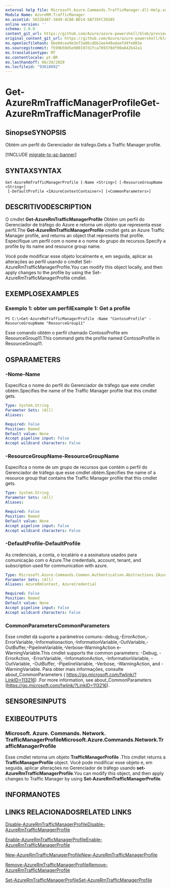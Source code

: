 ```yaml
---
external help file: Microsoft.Azure.Commands.TrafficManager.dll-Help.xml
Module Name: AzureRM.TrafficManager
ms.assetid: 5032D487-3849-4C80-BD14-5B735FC39285
online version: ''
schema: 2.0.0
content_git_url: https://github.com/Azure/azure-powershell/blob/preview/src/ResourceManager/TrafficManager/Commands.TrafficManager2/help/Get-AzureRmTrafficManagerProfile.md
original_content_git_url: https://github.com/Azure/azure-powershell/blob/preview/src/ResourceManager/TrafficManager/Commands.TrafficManager2/help/Get-AzureRmTrafficManagerProfile.md
ms.openlocfilehash: 6be04cea9e3e73a06cdbb1ee449adaefd4fe803e
ms.sourcegitcommit: f599b50d5e980197d1fca769378df90a842b42a1
ms.translationtype: MT
ms.contentlocale: pt-BR
ms.lasthandoff: 08/20/2020
ms.locfileid: "93610692"
---
```

# <span data-ttu-id="b1224-101">Get-AzureRmTrafficManagerProfile</span><span class="sxs-lookup"><span data-stu-id="b1224-101">Get-AzureRmTrafficManagerProfile</span></span>

## <span data-ttu-id="b1224-102">Sinopse</span><span class="sxs-lookup"><span data-stu-id="b1224-102">SYNOPSIS</span></span>
<span data-ttu-id="b1224-103">Obtém um perfil do Gerenciador de tráfego.</span><span class="sxs-lookup"><span data-stu-id="b1224-103">Gets a Traffic Manager profile.</span></span>

[!INCLUDE [migrate-to-az-banner](../../includes/migrate-to-az-banner.md)]

## <span data-ttu-id="b1224-104">SYNTAX</span><span class="sxs-lookup"><span data-stu-id="b1224-104">SYNTAX</span></span>

```
Get-AzureRmTrafficManagerProfile [-Name <String>] [-ResourceGroupName <String>]
 [-DefaultProfile <IAzureContextContainer>] [<CommonParameters>]
```

## <span data-ttu-id="b1224-105">DESCRITIVO</span><span class="sxs-lookup"><span data-stu-id="b1224-105">DESCRIPTION</span></span>
<span data-ttu-id="b1224-106">O cmdlet **Get-AzureRmTrafficManagerProfile** Obtém um perfil do Gerenciador de tráfego do Azure e retorna um objeto que representa esse perfil.</span><span class="sxs-lookup"><span data-stu-id="b1224-106">The **Get-AzureRmTrafficManagerProfile** cmdlet gets an Azure Traffic Manager profile, and returns an object that represents that profile.</span></span>
<span data-ttu-id="b1224-107">Especifique um perfil com o nome e o nome do grupo de recursos.</span><span class="sxs-lookup"><span data-stu-id="b1224-107">Specify a profile by its name and resource group name.</span></span>

<span data-ttu-id="b1224-108">Você pode modificar esse objeto localmente e, em seguida, aplicar as alterações ao perfil usando o cmdlet Set-AzureRmTrafficManagerProfile.</span><span class="sxs-lookup"><span data-stu-id="b1224-108">You can modify this object locally, and then apply changes to the profile by using the Set-AzureRmTrafficManagerProfile cmdlet.</span></span>

## <span data-ttu-id="b1224-109">EXEMPLOS</span><span class="sxs-lookup"><span data-stu-id="b1224-109">EXAMPLES</span></span>

### <span data-ttu-id="b1224-110">Exemplo 1: obter um perfil</span><span class="sxs-lookup"><span data-stu-id="b1224-110">Example 1: Get a profile</span></span>
```
PS C:\>Get-AzureRmTrafficManagerProfile -Name "ContosoProfile" -ResourceGroupName "ResourceGroup11"
```

<span data-ttu-id="b1224-111">Esse comando obtém o perfil chamado ContosoProfile em ResourceGroup11.</span><span class="sxs-lookup"><span data-stu-id="b1224-111">This command gets the profile named ContosoProfile in ResourceGroup11.</span></span>

## <span data-ttu-id="b1224-112">OS</span><span class="sxs-lookup"><span data-stu-id="b1224-112">PARAMETERS</span></span>

### <span data-ttu-id="b1224-113">-Nome</span><span class="sxs-lookup"><span data-stu-id="b1224-113">-Name</span></span>
<span data-ttu-id="b1224-114">Especifica o nome do perfil do Gerenciador de tráfego que este cmdlet obtém.</span><span class="sxs-lookup"><span data-stu-id="b1224-114">Specifies the name of the Traffic Manager profile that this cmdlet gets.</span></span>

```yaml
Type: System.String
Parameter Sets: (All)
Aliases: 

Required: False
Position: Named
Default value: None
Accept pipeline input: False
Accept wildcard characters: False
```

### <span data-ttu-id="b1224-115">-ResourceGroupName</span><span class="sxs-lookup"><span data-stu-id="b1224-115">-ResourceGroupName</span></span>
<span data-ttu-id="b1224-116">Especifica o nome de um grupo de recursos que contém o perfil do Gerenciador de tráfego que esse cmdlet obtém.</span><span class="sxs-lookup"><span data-stu-id="b1224-116">Specifies the name of a resource group that contains the Traffic Manager profile that this cmdlet gets.</span></span>

```yaml
Type: System.String
Parameter Sets: (All)
Aliases: 

Required: False
Position: Named
Default value: None
Accept pipeline input: False
Accept wildcard characters: False
```

### <span data-ttu-id="b1224-117">-DefaultProfile</span><span class="sxs-lookup"><span data-stu-id="b1224-117">-DefaultProfile</span></span>
<span data-ttu-id="b1224-118">As credenciais, a conta, o locatário e a assinatura usados para comunicação com o Azure.</span><span class="sxs-lookup"><span data-stu-id="b1224-118">The credentials, account, tenant, and subscription used for communication with azure.</span></span>

```yaml
Type: Microsoft.Azure.Commands.Common.Authentication.Abstractions.IAzureContextContainer
Parameter Sets: (All)
Aliases: AzureRmContext, AzureCredential

Required: False
Position: Named
Default value: None
Accept pipeline input: False
Accept wildcard characters: False
```

### <span data-ttu-id="b1224-119">CommonParameters</span><span class="sxs-lookup"><span data-stu-id="b1224-119">CommonParameters</span></span>
<span data-ttu-id="b1224-120">Esse cmdlet dá suporte a parâmetros comuns:-debug,-ErrorAction,-ErrorVariable,-Informationaction,-InformationVariable,-OutVariable,-OutBuffer,-PipelineVariable,-Verbose-WarningAction e-WarningVariable.</span><span class="sxs-lookup"><span data-stu-id="b1224-120">This cmdlet supports the common parameters: -Debug, -ErrorAction, -ErrorVariable, -InformationAction, -InformationVariable, -OutVariable, -OutBuffer, -PipelineVariable, -Verbose, -WarningAction, and -WarningVariable.</span></span> <span data-ttu-id="b1224-121">Para obter mais informações, consulte about_CommonParameters ( https://go.microsoft.com/fwlink/?LinkID=113216) .</span><span class="sxs-lookup"><span data-stu-id="b1224-121">For more information, see about_CommonParameters (https://go.microsoft.com/fwlink/?LinkID=113216).</span></span>

## <span data-ttu-id="b1224-122">SENSORES</span><span class="sxs-lookup"><span data-stu-id="b1224-122">INPUTS</span></span>

## <span data-ttu-id="b1224-123">EXIBE</span><span class="sxs-lookup"><span data-stu-id="b1224-123">OUTPUTS</span></span>

### <span data-ttu-id="b1224-124">Microsoft. Azure. Commands. Network. TrafficManagerProfile</span><span class="sxs-lookup"><span data-stu-id="b1224-124">Microsoft.Azure.Commands.Network.TrafficManagerProfile</span></span>
<span data-ttu-id="b1224-125">Esse cmdlet retorna um objeto **TrafficManagerProfile** .</span><span class="sxs-lookup"><span data-stu-id="b1224-125">This cmdlet returns a **TrafficManagerProfile** object.</span></span>
<span data-ttu-id="b1224-126">Você pode modificar esse objeto e, em seguida, aplicar alterações no Gerenciador de tráfego usando **set-AzureRmTrafficManagerProfile**.</span><span class="sxs-lookup"><span data-stu-id="b1224-126">You can modify this object, and then apply changes to Traffic Manager by using **Set-AzureRmTrafficManagerProfile**.</span></span>

## <span data-ttu-id="b1224-127">INFORMA</span><span class="sxs-lookup"><span data-stu-id="b1224-127">NOTES</span></span>

## <span data-ttu-id="b1224-128">LINKS RELACIONADOS</span><span class="sxs-lookup"><span data-stu-id="b1224-128">RELATED LINKS</span></span>

[<span data-ttu-id="b1224-129">Disable-AzureRmTrafficManagerProfile</span><span class="sxs-lookup"><span data-stu-id="b1224-129">Disable-AzureRmTrafficManagerProfile</span></span>](./Disable-AzureRmTrafficManagerProfile.md)

[<span data-ttu-id="b1224-130">Enable-AzureRmTrafficManagerProfile</span><span class="sxs-lookup"><span data-stu-id="b1224-130">Enable-AzureRmTrafficManagerProfile</span></span>](./Enable-AzureRmTrafficManagerProfile.md)

[<span data-ttu-id="b1224-131">New-AzureRmTrafficManagerProfile</span><span class="sxs-lookup"><span data-stu-id="b1224-131">New-AzureRmTrafficManagerProfile</span></span>](./New-AzureRmTrafficManagerProfile.md)

[<span data-ttu-id="b1224-132">Remove-AzureRmTrafficManagerProfile</span><span class="sxs-lookup"><span data-stu-id="b1224-132">Remove-AzureRmTrafficManagerProfile</span></span>](./Remove-AzureRmTrafficManagerProfile.md)

[<span data-ttu-id="b1224-133">Set-AzureRmTrafficManagerProfile</span><span class="sxs-lookup"><span data-stu-id="b1224-133">Set-AzureRmTrafficManagerProfile</span></span>](./Set-AzureRmTrafficManagerProfile.md)


